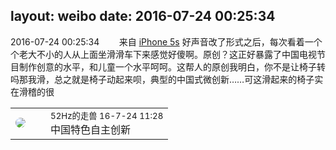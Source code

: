layout: weibo
date: 2016-07-24 00:25:34
---
<meta name="referrer" content="no-referrer" />

2016-07-24 00:25:34  &nbsp;&nbsp;&nbsp;&nbsp;&nbsp;&nbsp; 来自 <a href="sinaweibo://customweibosource" rel="nofollow">iPhone 5s</a>
好声音改了形式之后，每次看着一个个老大不小的人从上面坐滑滑车下来感觉好傻啊。原创？这正好暴露了中国电视节目制作创意的水平，和儿童一个水平呵呵。这帮人的原创我明白，你不是让椅子转吗那我滑，总之就是椅子动起来呗，典型的中国式微创新……可这滑起来的椅子实在滑稽的很 ​​​

<table style="width: 100%;">
  <tr>
    <td style="width: 40px;"><img style="border-radius:50%" src="https://tva4.sinaimg.cn/crop.0.0.180.180.50/8beaf773jw1e8qgp5bmzyj2050050aa8.jpg?KID=imgbed,tva&Expires=1624464470&ssig=022%2BiAzRKM"></td>
    <td colspan="2"><small>52Hz的走兽 16-7-24 11:28</small><br/>中国特色自主创新</td>
  </tr>
</table>
